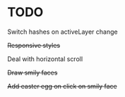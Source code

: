 # TODO

Switch hashes on activeLayer change

~~Responsive styles~~

Deal with horizontal scroll

~~Draw smily faces~~

~~Add easter egg on click on smily face~~